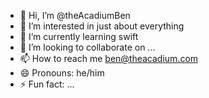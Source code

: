 - 👋 Hi, I’m @theAcadiumBen
- 👀 I’m interested in just about everything
- 🌱 I’m currently learning swift
- 💞️ I’m looking to collaborate on ...
- 📫 How to reach me ben@theacadium.com
- 😄 Pronouns: he/him
- ⚡ Fun fact: ...

<!---
theAcadiumBen/theAcadiumBen is a ✨ special ✨ repository because its `README.md` (this file) appears on your GitHub profile.
You can click the Preview link to take a look at your changes.
--->
